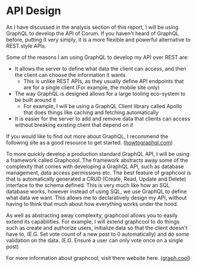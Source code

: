 # API Design

As I have discussed in the analysis section of this report, I will be using
GraphQL to develop the API of Corum. If you haven't heard of GraphQL before,
putting it very simply, it is a more flexible and powerful alternative to REST
style APIs.

Some of the reasons I am using GraphQL to develop my API over REST are:

* It allows the server to define what data the client can access, and then the
  client can choose the information it wants
  * This is unlike REST APIs, as they usually define API endpoints that are for
    a single client (For example, the mobile site only)
* The way GraphQL is designed allows for a large tooling eco-system to be built
  around it
  * For example, I will be using a GraphQL Client library called Apollo that
    does things like caching and fetching automatically
* It is easier for the server to add and remove data that clients can access
  without breaking existing client that depend on it

If you would like to find out more about GraphQL, I recommend the following site
as a good resource to get started.
([howtographql.com](https://www.howtographql.com/))

To more quickly develop a production standard GraphQL API, I will be using a
framework called Graphcool. The framework abstracts away some of the complexity
that comes with developing a GraphQL API, such as database management, data
access permissions etc. The best feature of graphcool is that is automatically
generated a CRUD (Create, Read, Update and Delete) interface to the schema
defined. This is very much like how an SQL database works, however instead of
using SQL, we use GraphQL to define what data we want. This allows me to
declaratively design my API, without having to think that much about how
everything works under the hood.

As well as abstracting away complexity, graphcool allows you to easily extend
its capabilities. For example, I will extend graphcool to do things such as
create and authorize users, initialize data so that the client doesn't have to,
(E.G. Set vote count of a new post to 0 automatically) and do some validation on
the data. (E.G. Ensure a user can only vote once on a single post)

For more information about graphcool, visit there website here.
([graph.cool](https://www.graph.cool/))
